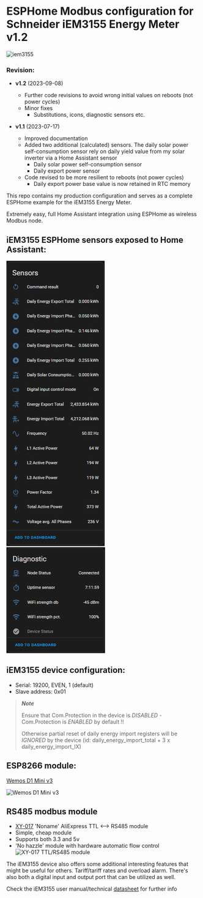 # ESPHome Modbus configuration for Schneider iEM3155 Energy Meter v1.2

![iem3155](https://github.com/htvekov/iem3155_esphome/blob/main/iem3155.png)

### Revision:
- **v1.2** (2023-09-08)
   * Further code revisions to avoid wrong initial values on reboots (not power cycles)
   * Minor fixes
     * Substitutions, icons, diagnostic sensors etc.

- **v1.1** (2023-07-17)
   * Improved documentation
   * Added two additional (calculated) sensors. The daily solar power self-consumption sensor rely on daily yield value from my solar inverter via a Home Assistant sensor 
      * Daily solar power self-consumption sensor
      * Daily export power sensor
    * Code revised to be more resilient to reboots (not power cycles)
      * Daily export power base value is now retained in RTC memory
        
This repo contains my production configuration and serves as a complete ESPHome example for the iEM3155 Energy Meter.

Extremely easy, full Home Assistant integration using ESPHome as wireless Modbus node.

## iEM3155 ESPHome sensors exposed to Home Assistant:
![iEM3155 ESPHome HA sensors](https://github.com/htvekov/iem3155_esphome/blob/main/iem3155_HA_sensors.PNG)![iEM3155 ESPHome HA diagnostic sensors](https://github.com/htvekov/iem3155_esphome/blob/main/iem3155_HA_sensors1.PNG)

## iEM3155 device configuration:
* Serial: 19200, EVEN, 1 (default)
* Slave address: 0x01

> ***Note***
> 
> Ensure that Com.Protection in the device is *DISABLED* - Com.Protection is *ENABLED* by default !!
>
> Otherwise partial reset of daily energy import registers will be *IGNORED* by the device (id: daily_energy_import_total + 3 x daily_energy_import_lX)

## ESP8266 module:
[Wemos D1 Mini v3](https://www.aliexpress.com/item/32845253497.html)

![Wemos D1 Mini v3](https://github.com/htvekov/iem3155_esphome/blob/main/Wemos_D1_Mini_v3.png)

## RS485 modbus module
* [XY-017](https://www.aliexpress.com/item/1005002863807590.html) 'Noname' AliExpress TTL <--> RS485 module
* Simple, cheap module
* Supports both 3.3 and 5v
* 'No hazzle' module with hardware automatic flow control
![XY-017 TTL/RS485 module](https://github.com/htvekov/iem3155_esphome/blob/main/XY-017.png)

The iEM3155 device also offers some additional interesting features that might be useful for others. Tariff/tariff rates and overload alarm. There's also both a digital input and output port that can be utilized as well.

Check the iEM3155 user manual/technical [datasheet](https://download.schneider-electric.com/files?p_Doc_Ref=DOCA0005EN&p_enDocType=User+guide&p_File_Name=DOCA0005EN-13.pdf) for further info
